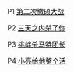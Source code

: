 <p style="text-align: left">
		P1
		<a style="color:black" href="./2old8p60.mp4">第二次撤硕大战</a>
	</p>
    <p style="text-align: left">
		P2
		<a style="color:black" href="./threedayp60.mp4">三天之内杀了你</a>
	</p>
    <p style="text-align: left">
		P3
		<a style="color:black" href="./tuanzhangp60.mp4">挑衅杀马特团长</a>
	</p>
    <p style="text-align: left">
		P4
		<a style="color:black" href="./hulvep60.mp4">小亮给他整个活</a>
	</p>
 
